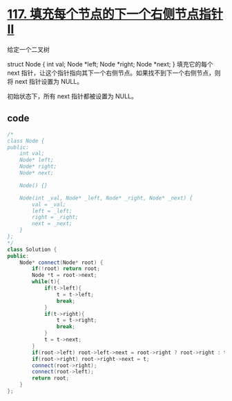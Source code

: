 # [117. 填充每个节点的下一个右侧节点指针 II](https://leetcode-cn.com/problems/populating-next-right-pointers-in-each-node-ii/)

给定一个二叉树

struct Node {
  int val;
  Node *left;
  Node *right;
  Node *next;
}
填充它的每个 next 指针，让这个指针指向其下一个右侧节点。如果找不到下一个右侧节点，则将 next 指针设置为 NULL。

初始状态下，所有 next 指针都被设置为 NULL。

## code
```c++
/*
class Node {
public:
    int val;
    Node* left;
    Node* right;
    Node* next;

    Node() {}

    Node(int _val, Node* _left, Node* _right, Node* _next) {
        val = _val;
        left = _left;
        right = _right;
        next = _next;
    }
};
*/
class Solution {
public:
    Node* connect(Node* root) {
        if(!root) return root;
        Node *t = root->next;
        while(t){
            if(t->left){
                t = t->left;
                break;
            } 
            if(t->right){
                t = t->right;
                break;
            } 
            t = t->next;
        }
        if(root->left) root->left->next = root->right ? root->right : t;
        if(root->right) root->right->next = t;
        connect(root->right);
        connect(root->left);
        return root;
    }
};
```
